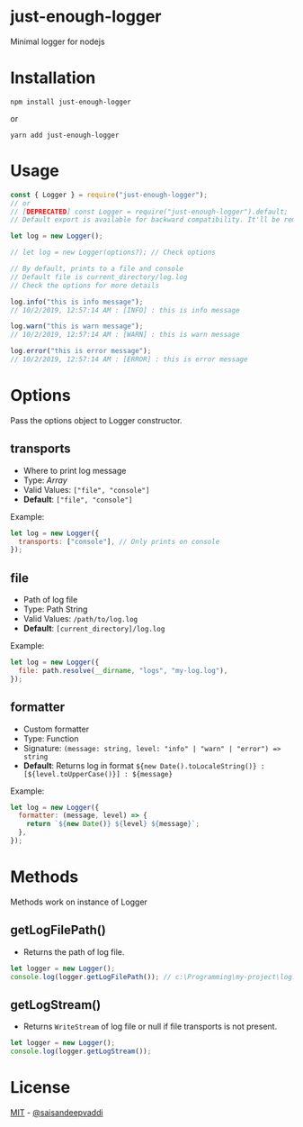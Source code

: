 # just-enough-logger

Minimal logger for nodejs

# Installation

`npm install just-enough-logger`

or

`yarn add just-enough-logger`

# Usage

```js
const { Logger } = require("just-enough-logger");
// or
// [DEPRECATED] const Logger = require("just-enough-logger").default;
// Default export is available for backward compatibility. It'll be removed in next version.

let log = new Logger();

// let log = new Logger(options?); // Check options

// By default, prints to a file and console
// Default file is current_directory/log.log
// Check the options for more details

log.info("this is info message");
// 10/2/2019, 12:57:14 AM : [INFO] : this is info message

log.warn("this is warn message");
// 10/2/2019, 12:57:14 AM : [WARN] : this is warn message

log.error("this is error message");
// 10/2/2019, 12:57:14 AM : [ERROR] : this is error message
```

# Options

Pass the options object to Logger constructor.

## transports

- Where to print log message
- Type: _Array_
- Valid Values: `["file", "console"]`
- **Default**: `["file", "console"]`

Example:

```js
let log = new Logger({
  transports: ["console"], // Only prints on console
});
```

## file

- Path of log file
- Type: Path String
- Valid Values: `/path/to/log.log`
- **Default**: `[current_directory]/log.log`

Example:

```js
let log = new Logger({
  file: path.resolve(__dirname, "logs", "my-log.log"),
});
```

## formatter

- Custom formatter
- Type: Function
- Signature: `(message: string, level: "info" | "warn" | "error") => string`
- **Default**: Returns log in format `${new Date().toLocaleString()} : [${level.toUpperCase()}] : ${message}`

Example:

```js
let log = new Logger({
  formatter: (message, level) => {
    return `${new Date()} ${level} ${message}`;
  },
});
```

# Methods

Methods work on instance of Logger

## getLogFilePath()

- Returns the path of log file.

```js
let logger = new Logger();
console.log(logger.getLogFilePath()); // c:\Programming\my-project\log.log
```

## getLogStream()

- Returns `WriteStream` of log file or null if file transports is not present.

```js
let logger = new Logger();
console.log(logger.getLogStream());
```

# License

[MIT](/LICENSE) - [@saisandeepvaddi](https://github.com/saisandeepvaddi)

